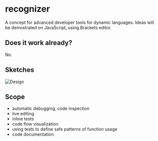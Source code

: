 recognizer
==========

A concept for advanced developer tools for dynamic languages.
Ideas will be demostrated on JavaScript, using Brackets editor.

## Does it work already?

No.

## Sketches

![Design](https://raw.github.com/equiet/recognizer/master/recognizer.png)
<!-- ![Design](https://raw.github.com/equiet/recognizer/master/recognizer_concept.png) -->


## Scope

- automatic debugging, code inspection
- live editing
- inline tests
- code flow visualization
- using tests to define safe patterns of function usage
- code documentation
